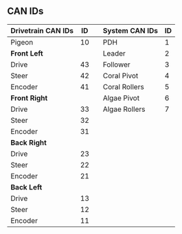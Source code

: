 ## CAN IDs

| **Drivetrain CAN IDs** | ID  | | **System CAN IDs** | ID  |
|----------------------|----|---|------------------|----|
| Pigeon              | 10 | | PDH              | 1 |
| **Front Left**      |    | | Leader           | 2 |
| Drive              | 43 |  | Follower         | 3 |
| Steer              | 42 |  | Coral Pivot      | 4 |
| Encoder            | 41 |  | Coral Rollers    | 5 |
| **Front Right**    |    |  | Algae Pivot      | 6 |
| Drive              | 33 |  | Algae Rollers    | 7 |
| Steer              | 32 |  |                  |   |
| Encoder            | 31 |  |                  |   |
| **Back Right**     |    |  |                  |   |
| Drive              | 23 |  |                  |   |
| Steer              | 22 |  |                  |   |
| Encoder            | 21 |  |                  |   |
| **Back Left**      |    |  |                  |   |
| Drive              | 13 |  |                  |   |
| Steer              | 12 |  |                  |   |
| Encoder            | 11 |  |                  |   |
